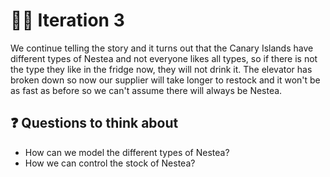 # 🧑‍🎤 Iteration 3

We continue telling the story and it turns out that the Canary Islands have different types of Nestea and not everyone likes all types, so if there is not the type they like in the fridge now, they will not drink it. The elevator has broken down so now our supplier will take longer to restock and it won't be as fast as before so we can't assume there will always be Nestea.

## ❓ Questions to think about

- How can we model the different types of Nestea?
- How we can control the stock of Nestea?
